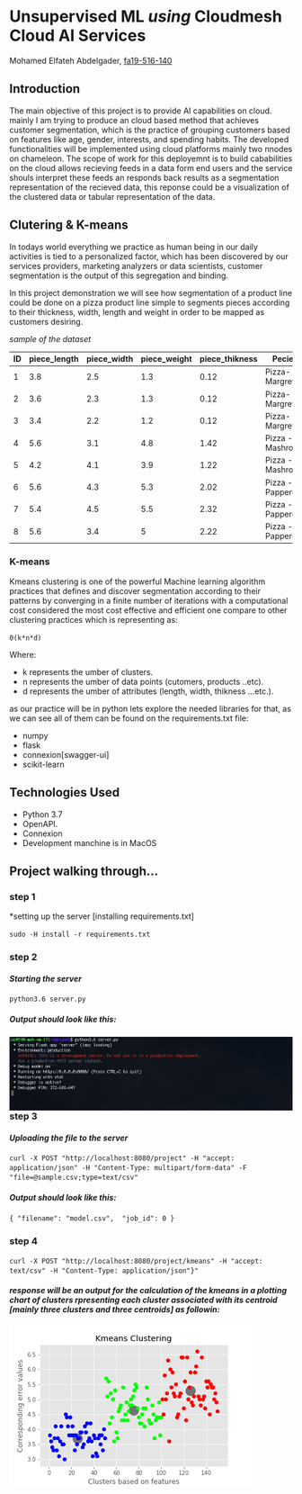 # Unsupervised ML *using* Cloudmesh Cloud AI Services

 
Mohamed Elfateh Abdelgader, [fa19-516-140](https://github.com/cloudmesh-community/fa19-516-140)


## Introduction  

The main objective of this project is to provide AI capabilities on cloud. mainly I am trying to produce an cloud based method that achieves customer segmentation, which is the practice of grouping customers based on features like age, gender, interests, and spending habits. The developed functionalities will be implemented using cloud platforms mainly two nnodes on chameleon. The scope of work for this deployemnt is to build cababilities on the cloud allows recieving feeds in a data form end users and the service shouls interpret these feeds an responds back results as a segmentation representation of the recieved data, this reponse could be a visualization of the clustered data or tabular representation of the data. 

## Clutering & K-means
In todays world everything we practice as human being in our daily activities is tied to a personalized factor, which has been discovered by our services providers, marketing analyzers or data scientists, customer segmentation is the output of this segregation and binding.

In this project demonstration we will see how segmentation of a product line could be done on a pizza product line simple to segments pieces according to their thickness, width, length and weight in order to be mapped as customers desiring. 

*sample of the dataset*


|ID |piece_length|piece_width|piece_weight|piece_thikness|Pecies|
|---|---|---|---|---|---|
|1|3.8|2.5|1.3|0.12|Pizza-Margreta|
|2|3.6|2.3|1.3|0.12|Pizza-Margreta|
|3|3.4|2.2|1.2|0.12|Pizza-Margreta|
|4|5.6|3.1|4.8|1.42|Pizza - Mashroom|
|5|4.2|4.1|3.9|1.22|Pizza - Mashroom|
|6|5.6|4.3|5.3|2.02|Pizza -Papperoin|
|7|5.4|4.5|5.5|2.32|Pizza -Papperoin|
|8|5.6|3.4|5|2.22|Pizza -Papperoin|




### K-means

Kmeans clustering is one of the powerful Machine learning algorithm practices that defines and discover segmentation according to their patterns by converging in a finite number of iterations with a computational cost considered the most cost effective and efficient one compare to other clustering practices which is representing as:

`0(k*n*d)` 

Where:

* k represents  the umber of clusters.
* n represents  the umber of data points (cutomers, products ..etc).
* d represents  the umber of attributes (length, width, thikness …etc.).

as our practice will be in python lets explore the needed libraries for that, as we can see all of them can be found on the requirements.txt file:

* numpy
* flask
* connexion[swagger-ui]
* scikit-learn


## Technologies Used 

* Python 3.7
* OpenAPI.
* Connexion
* Development manchine is in MacOS 

## Project walking through...


### step 1
*setting up the server [installing requirements.txt]

`sudo -H install -r requirements.txt`

### step 2

#### *Starting the server*

`python3.6 server.py`

##### *Output should look like this:*
	
<img src="results/Sserver.png"
     alt="Server start"
     style="float: left; margin-right: 10px;" />


### step 3
#### *Uploading the file to the server*

`curl -X POST "http://localhost:8080/project" -H "accept: application/json" -H "Content-Type: multipart/form-data" -F "file=@sample.csv;type=text/csv"`

#### *Output should look like this:*

`{
  "filename": "model.csv", 
  "job_id": 0
}`

### step 4

`curl -X POST "http://localhost:8080/project/kmeans" -H "accept: text/csv" -H "Content-Type: application/json"}"
`

#### *response will be an output for the calculation of the kmeans in a plotting chart of clusters rpresenting each cluster associated with its centroid [mainly three clusters and three centroids] as followin:*

<img src="results/kmeans_centroid.png"
     alt="Server start"
     style="float: left; margin-right: 10px;" />


 
